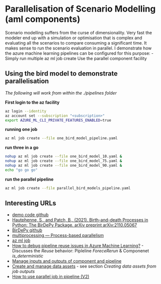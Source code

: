 # Parallelisation of Scenario Modelling (aml components)

Scenario modelling suffers from the curse of dimensionality. Very fast the modeler end up with a simulation or optimisation that is complex and evaluating all the scenarios to compare consuming a significant time. It makes sense to run the scenario evaluation in parallel. I demonstrate how the azure machine learning pipelines can be configured for this purpose:
    - Simply run multiple az ml job create
Use the parallel component facility

## Using the bird model to demonstrate parallelisation

*The following will work from within the ./pipelines folder*

**First login to the az facility**

```bash
az login --identity
az account set --subscription "<subscription>"
export AZURE_ML_CLI_PRIVATE_FEATURES_ENABLED=true
```

**running one job**
```bash
az ml job create --file one_bird_model_pipeline.yaml
```

**run three in a go**
```bash
nohup az ml job create --file one_bird_model_10.yaml &
nohup az ml job create --file one_bird_model_75.yaml &
nohup az ml job create --file one_bird_model_90.yaml &
echo "go go go"
```

**run the parallel pipeline**
```bash
az ml job create --file parallel_bird_models_pipeline.yaml
```

## Interesting URLs
- [demo code github](https://github.com/elikling/aml_demos)
- [Hautphenne, S., and Patch, B., (2021). Birth-and-death Processes in Python: The BirDePy Package. arXiv preprint arXiv:2110.05067](https://arxiv.org/abs/2110.05067)
- [BirDePy github](https://birdepy.github.io/)
- [multiprocessing — Process-based parallelism](https://docs.python.org/3/library/multiprocessing.html)
- [az ml job](https://learn.microsoft.com/en-us/cli/azure/ml/job?view=azure-cli-latest)
- [How to debug pipeline reuse issues in Azure Machine Learning?](https://learn.microsoft.com/en-us/azure/machine-learning/how-to-debug-pipeline-reuse-issues?view=azureml-api-2) - Discusses the *Reuse* behavior: Pipleline *ForeceRerun* & Componenet *is_deterministic*
- [Manage inputs and outputs of component and pipeline](https://learn.microsoft.com/en-us/azure/machine-learning/how-to-manage-inputs-outputs-pipeline?view=azureml-api-2&tabs=cli)
- [Create and manage data assets](https://learn.microsoft.com/en-us/azure/machine-learning/how-to-create-data-assets?view=azureml-api-2&tabs=cli) - see section *Creating data assets from job outputs*
- [How to use parallel job in pipeline (V2)](https://learn.microsoft.com/en-us/azure/machine-learning/how-to-use-parallel-job-in-pipeline?view=azureml-api-2&tabs=cliv2)